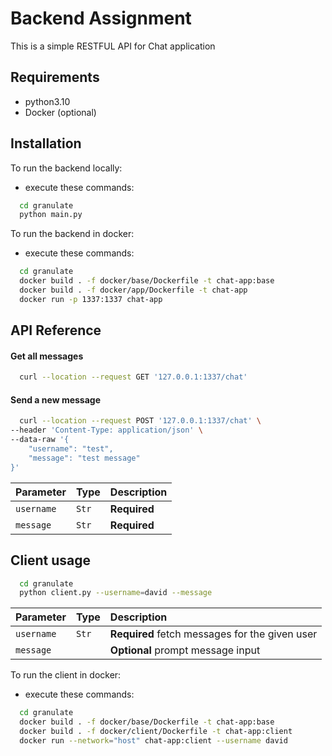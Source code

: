 # Backend Assignment

This is a simple RESTFUL API for Chat application

## Requirements
- python3.10
- Docker (optional)

## Installation

To run the backend locally:

- execute these commands: 

```bash
  cd granulate
  python main.py
```

To run the backend in docker:
- execute these commands: 

```bash
  cd granulate
  docker build . -f docker/base/Dockerfile -t chat-app:base
  docker build . -f docker/app/Dockerfile -t chat-app
  docker run -p 1337:1337 chat-app
```


## API Reference

#### Get all messages

```bash
  curl --location --request GET '127.0.0.1:1337/chat'
```

#### Send a new message

```bash
  curl --location --request POST '127.0.0.1:1337/chat' \
--header 'Content-Type: application/json' \
--data-raw '{
    "username": "test",
    "message": "test message"
}'
```

| Parameter | Type     | Description                |
| :-------- | :------- | :------------------------- |
| `username` | `Str` | **Required** |
| `message` | `Str` | **Required** |


## Client usage

```bash
  cd granulate
  python client.py --username=david --message
```
| Parameter | Type     | Description                |
| :-------- | :------- | :------------------------- |
| `username` | `Str` | **Required** fetch messages for the given user|
| `message` |  | **Optional** prompt message input |

To run the client in docker:
- execute these commands: 

```bash
  cd granulate
  docker build . -f docker/base/Dockerfile -t chat-app:base
  docker build . -f docker/client/Dockerfile -t chat-app:client
  docker run --network="host" chat-app:client --username david
```